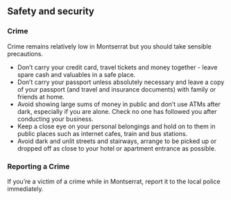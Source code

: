 ## Safety and security

### **Crime**

Crime remains relatively low in Montserrat but you should take sensible precautions.

* Don’t carry your credit card, travel tickets and money together - leave spare cash and valuables in a safe place.
* Don’t carry your passport unless absolutely necessary and leave a copy of your passport (and travel and insurance documents) with family or friends at home.
* Avoid showing large sums of money in public and don’t use ATMs after dark, especially if you are alone. Check no one has followed you after conducting your business.
* Keep a close eye on your personal belongings and hold on to them in public places such as internet cafes, train and bus stations.
* Avoid dark and unlit streets and stairways, arrange to be picked up or dropped off as close to your hotel or apartment entrance as possible.

### **Reporting a Crime**

If you’re a victim of a crime while in Montserrat, report it to the local police immediately.